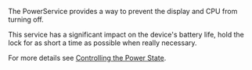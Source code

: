 ﻿The PowerService provides a way to prevent the display and CPU from turning off.

This service has a significant impact on the device's battery life, hold the lock for as short a time as possible when really necessary.

For more details see [Controlling the Power State](https://docs.tizen.org/application/dotnet/guides/device/attached-devices#controlling-the-power-state).